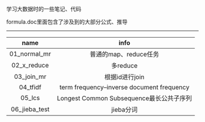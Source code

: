 学习大数据时的一些笔记、代码

formula.doc里面包含了涉及到的大部分公式、推导


----------

name | info |
:-: | :-: |
01_normal_mr | 普通的map、reduce任务 |
02_x_reduce | 多reduce |
03_join_mr | 根据id进行join |
04_tfidf | term frequency–inverse document frequency |
05_lcs | Longest Common Subsequence最长公共子序列 |
06_jieba_test | jieba分词 |
